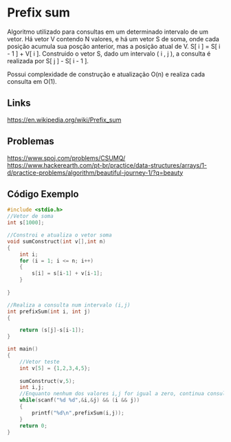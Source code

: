 # Prefix sum

Algoritmo utilizado para consultas em um determinado intervalo de um vetor. Há vetor V contendo N valores, e há um vetor S de soma, onde cada posição acumula sua posção anterior, mas a posição atual de V. S[ i ] = S[ i - 1 ] + V[ i ]. Construido o vetor S, dado um intervalo ( i , j ), a consulta é realizada por S[ j ] - S[ i - 1 ].

Possui complexidade de construção e atualização O(n) e realiza cada consulta em  O(1).

## Links

https://en.wikipedia.org/wiki/Prefix_sum

## Problemas

https://www.spoj.com/problems/CSUMQ/<br>
https://www.hackerearth.com/pt-br/practice/data-structures/arrays/1-d/practice-problems/algorithm/beautiful-journey-1/?q=beauty

## Código Exemplo
```c
#include <stdio.h>
//Vetor de soma
int s[1000];

//Constroi e atualiza o vetor soma
void sumConstruct(int v[],int n)
{
	int i;
	for (i = 1; i <= n; i++)
	{
		s[i] = s[i-1] + v[i-1];
	}
	
}

//Realiza a consulta num intervalo (i,j)
int prefixSum(int i, int j)
{

	return (s[j]-s[i-1]);
}

int main()
{
	//Vetor teste
	int v[5] = {1,2,3,4,5};
	
	sumConstruct(v,5);
	int i,j;
	//Enquanto nenhum dos valores i,j for igual a zero, continua consultando
	while(scanf("%d %d",&i,&j) && (i && j))
	{
		printf("%d\n",prefixSum(i,j));
	}
	return 0;
}
```
